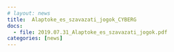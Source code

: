 ```yaml
---
# layout: news
title:  Alaptoke_es_szavazati_jogok_CYBERG
docs:
  - file: 2019.07.31_Alaptoke_es_szavazati_jogok.pdf
categories: [news]
---
```

